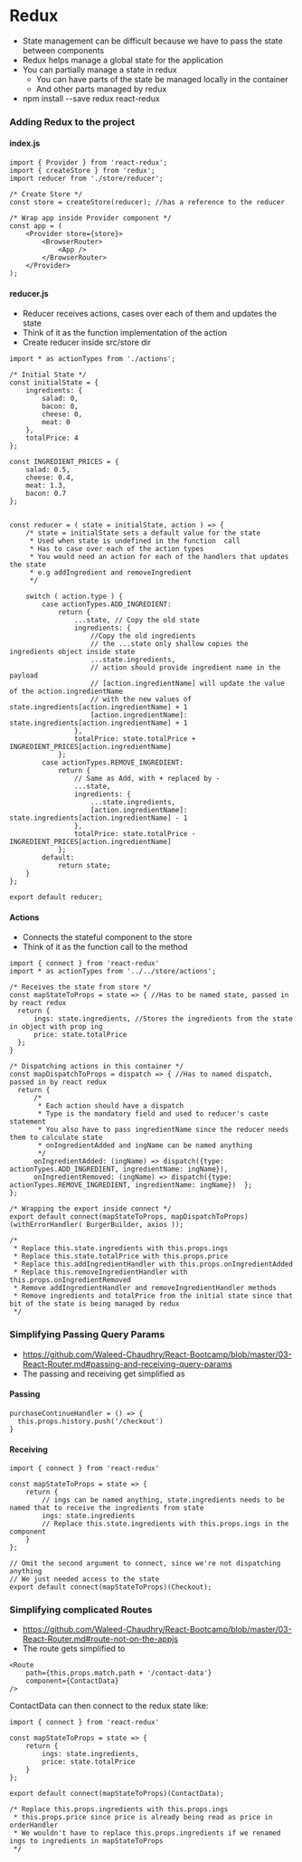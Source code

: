 # Redux

* State management can be difficult because we have to pass the state between components
* Redux helps manage a global state for the application
* You can partially manage a state in redux
  * You can have parts of the state be managed locally in the container 
  * And other parts managed by redux
* npm install --save redux react-redux

### Adding Redux to the project

#### index.js
```JSX
import { Provider } from 'react-redux';
import { createStore } from 'redux';
import reducer from './store/reducer';

/* Create Store */
const store = createStore(reducer); //has a reference to the reducer

/* Wrap app inside Provider component */
const app = (
    <Provider store={store}>
        <BrowserRouter>
            <App />
        </BrowserRouter>
    </Provider>
);
```

#### reducer.js
* Reducer receives actions, cases over each of them and updates the state
* Think of it as the function implementation of the action
* Create reducer inside src/store dir
```JSX
import * as actionTypes from './actions';

/* Initial State */
const initialState = {
    ingredients: {
        salad: 0,
        bacon: 0,
        cheese: 0,
        meat: 0
    },
    totalPrice: 4
};

const INGREDIENT_PRICES = {
    salad: 0.5,
    cheese: 0.4,
    meat: 1.3,
    bacon: 0.7
};


const reducer = ( state = initialState, action ) => {
    /* state = initialState sets a default value for the state 
     * Used when state is undefined in the function  call 
     * Has to case over each of the action types
     * You would need an action for each of the handlers that updates the state 
     * e.g addIngredient and removeIngredient
     */

    switch ( action.type ) {
        case actionTypes.ADD_INGREDIENT:
            return {
                ...state, // Copy the old state
                ingredients: {
                    //Copy the old ingredients
                    // the ...state only shallow copies the ingredients object inside state 
                    ...state.ingredients, 
                    // action should provide ingredient name in the payload
                    // [action.ingredientName] will update the value of the action.ingredientName
                    // with the new values of state.ingredients[action.ingredientName] + 1
                    [action.ingredientName]: state.ingredients[action.ingredientName] + 1
                },
                totalPrice: state.totalPrice + INGREDIENT_PRICES[action.ingredientName]
            };
        case actionTypes.REMOVE_INGREDIENT:
            return {
                // Same as Add, with + replaced by -
                ...state,
                ingredients: {
                    ...state.ingredients,
                    [action.ingredientName]: state.ingredients[action.ingredientName] - 1
                },
                totalPrice: state.totalPrice - INGREDIENT_PRICES[action.ingredientName]
            };
        default:
            return state;
    }
};

export default reducer;
```

#### Actions
* Connects the stateful component to the store
* Think of it as the function call to the method 
```JSX
import { connect } from 'react-redux'
import * as actionTypes from '../../store/actions';

/* Receives the state from store */
const mapStateToProps = state => { //Has to be named state, passed in by react redux
  return {
      ings: state.ingredients, //Stores the ingredients from the state in object with prop ing
      price: state.totalPrice
  };
}

/* Dispatching actions in this container */
const mapDispatchToProps = dispatch => { //Has to named dispatch, passed in by react redux
  return {
      /* 
       * Each action should have a dispatch 
       * Type is the mandatory field and used to reducer's caste statement
       * You also have to pass ingredientName since the reducer needs them to calculate state
       * onIngredientAdded and ingName can be named anything
       */
      onIngredientAdded: (ingName) => dispatch({type: actionTypes.ADD_INGREDIENT, ingredientName: ingName}),
      onIngredientRemoved: (ingName) => dispatch({type: actionTypes.REMOVE_INGREDIENT, ingredientName: ingName})  };
};

/* Wrapping the export inside connect */
export default connect(mapStateToProps, mapDispatchToProps)(withErrorHandler( BurgerBuilder, axios ));

/*
 * Replace this.state.ingredients with this.props.ings
 * Replace this.state.totalPrice with this.props.price
 * Replace this.addIngredientHandler with this.props.onIngredientAdded
 * Replace this.removeIngredientHandler with this.props.onIngredientRemoved
 * Remove addIngredientHandler and removeIngredientHandler methods
 * Remove ingredients and totalPrice from the initial state since that bit of the state is being managed by redux
 */
```

### Simplifying Passing Query Params
* https://github.com/Waleed-Chaudhry/React-Bootcamp/blob/master/03-React-Router.md#passing-and-receiving-query-params
* The passing and receiving get simplified as

#### Passing
```JSX
purchaseContinueHandler = () => {
  this.props.history.push('/checkout')
}
```

#### Receiving
```JSX
import { connect } from 'react-redux'

const mapStateToProps = state => {
    return {
        // ings can be named anything, state.ingredients needs to be named that to receive the ingredients from state
        ings: state.ingredients
        // Replace this.state.ingredients with this.props.ings in the component
    }
};

// Omit the second argument to connect, since we're not dispatching anything
// We just needed access to the state
export default connect(mapStateToProps)(Checkout);
```

### Simplifying complicated Routes
* https://github.com/Waleed-Chaudhry/React-Bootcamp/blob/master/03-React-Router.md#route-not-on-the-appjs
* The route gets simplified to
```JSX
<Route 
    path={this.props.match.path + '/contact-data'} 
    component={ContactData}
/>
```

ContactData can then connect to the redux state like:
```JSX
import { connect } from 'react-redux'

const mapStateToProps = state => {
    return {
        ings: state.ingredients,
        price: state.totalPrice
    }
};

export default connect(mapStateToProps)(ContactData);

/* Replace this.props.ingredients with this.props.ings
 * this.props.price since price is already being read as price in orderHandler
 * We wouldn't have to replace this.props.ingredients if we renamed ings to ingredients in mapStateToProps
 */
```
